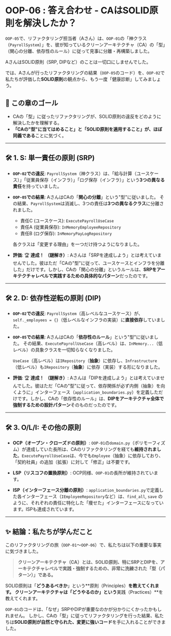 # OOP-06 : 答え合わせ - CAはSOLID原則を解決したか？

`OOP-05`で、リファクタリング担当者（Aさん）は、`OOP-01`の「神クラス（`PayrollSystem`）」を、彼が知っているクリーンアーキテクチャ（CA）の「型」（関心の分離、依存性のルール）に従って見事に分離・再構築しました。

AさんはSOLID原則（SRP, DIPなど）のことは一切口にしませんでした。

では、Aさんが行ったリファクタリングの結果（`OOP-05`のコード）を、`OOP-02`で私たちが評価した**SOLID原則**の観点から、もう一度「健康診断」してみましょう。

## 🎯 この章のゴール

* CAの「型」に従ったリファクタリングが、SOLID原則の違反をどのように解決したかを理解する。
* **「CAの"型"に当てはめること」と「SOLID原則を適用すること」が、ほぼ同義である**ことに気づく。

---

## 🛠️ 1. S: 単一責任の原則 (SRP)

* **`OOP-02`での違反**:
    `PayrollSystem`（神クラス）は、「給与計算（ユースケース）」「従業員保存（インフラ）」「ログ保存（インフラ）」という**3つの異なる責任**を持っていました。

* **`OOP-05`での結果**:
    AさんはCAの「**関心の分離**」という"型"に従いました。
    その結果、`PayrollSystem`は消滅し、3つの責任は**3つの異なるクラス**に分離されました。
    * 責任C (ユースケース): `ExecutePayrollUseCase`
    * 責任A (従業員保存): `InMemoryEmployeeRepository`
    * 責任B (ログ保存): `InMemoryPayLogRepository`
    
    各クラスは「変更する理由」を一つだけ持つようになりました。

* **評価**: 🏆 **達成！**
    **（謎解き）**: Aさんは「SRPを達成しよう」とは考えていませんでした。彼はただ「CAの"型"に従って、ユースケースとインフラを分離した」だけです。しかし、CAの「関心の分離」というルールは、**SRPをアーキテクチャレベルで実践するための具体的なパターン**だったのです。

---

## 🛠️ 2. D: 依存性逆転の原則 (DIP)

* **`OOP-02`での違反**:
    `PayrollSystem`（高レベルなユースケース）が、`self._employees = {}`（低レベルなインフラの実装）に**直接依存**していました。

* **`OOP-05`での結果**:
    AさんはCAの「**依存性のルール**」という"型"に従いました。
    その結果、`ExecutePayrollUseCase`（高レベル）は、`InMemory...`（低レベル）の具象クラスを一切知らなくなりました。
    
    `UseCase`（高レベル）は`IRepository`（**抽象**）に依存し、`Infrastructure`（低レベル）も`IRepository`（**抽象**）に依存（実装）する形になりました。
    
    

* **評価**: 🏆 **達成！**
    **（謎解き）**: Aさんは「DIPを達成しよう」とは考えていませんでした。彼はただ「CAの"型"に従って、依存関係が必ず内側（抽象）を向くように」インターフェース（`application_boundaries.py`）を定義しただけです。しかし、CAの「依存性のルール」は、**DIPをアーキテクチャ全体で強制するための設計パターン**そのものだったのです。

---

## 🛠️ 3. O/L/I: その他の原則

* **OCP（オープン・クローズドの原則）**:
    `OOP-01`の`domain.py`（ポリモーフィズム）が達成していた長所は、CAのリファクタリングを経ても**維持されました**。`ExecutePayrollUseCase`は、今でも`Employee`（抽象）に依存しており、「契約社員」の追加（拡張）に対して「修正」は不要です。

* **LSP（リスコフの置換原則）**:
    OCP同様、`OOP-01`の長所が維持されています。

* **ISP（インターフェース分離の原則）**:
    `application_boundaries.py`で定義した各インターフェース（`IEmployeeRepository`など）は、`find_all`, `save` のように、それぞれの責任に特化した「痩せた」インターフェースになっています。ISPも達成されています。

---

## ✨ 結論：私たちが学んだこと

このリファクタリングの旅（`OOP-01`〜`OOP-06`）で、私たちは以下の重要な事実に気づきました。

> **クリーンアーキテクチャ（CA）とは、SOLID原則、特にSRPとDIPを、アーキテクチャレベルで実践・強制するための、非常に洗練された「型（パターン）」である。**

SOLID原則は「**どうあるべきか**」という**原則（Principles）**を教えてくれます。
クリーンアーキテクチャは「**どうやるのか**」という**実践（Practices）**を教えてくれます。

`OOP-01`のコードは、「なぜ」SRPやDIPが重要なのかが分かりにくかったかもしれません。
しかし、CAの「型」に従ってリファクタリングを行った結果、私たちは**SOLID原則が自然と守られた、変更に強いコード**を手に入れることができました。